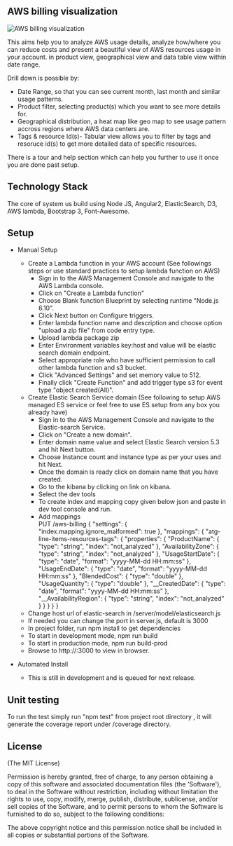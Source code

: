 ## AWS billing visualization

![AWS billing visualization](../raw/dev/sample.png "Sample view after setup on a account")

This aims help you to analyze AWS usage details, analyze how/where you can reduce costs and present a beautiful view of AWS resources usage in your account.
in product view, geographical view and data table view within date range.

Drill down is possible by:
* Date Range, so that you can see current month, last month and similar usage patterns. 
* Product filter, selecting product(s) which you want to see more details for.
* Geographical distribution, a heat map like geo map to see usage pattern accross regions where AWS data centers are.
* Tags & resource Id(s)- Tabular view allows you to filter by tags and resoruce id(s) to get more detailed data of specific resources.



There is a tour and help section which can help you further to use it once you are done past setup.
## Technology Stack
The core of system us build using Node JS, Angular2, ElasticSearch, D3, AWS lambda, Bootstrap 3, Font-Awesome.

## Setup 

* Manual Setup
  * Create a Lambda function in your AWS account (See followings steps or use standard practices to setup lambda function on AWS)
    * Sign in to the AWS Management Console and navigate to the AWS Lambda console.
    * Click on "Create a Lambda function"
    * Choose Blank function Blueprint by selecting runtime "Node.js 6.10".
    * Click Next button on Configure triggers.
    * Enter lambda function name and description and choose option "upload a zip file" from code entry type.
    * Upload lambda package zip
    * Enter Environment variables key:host and value will be elastic search domain endpoint.
    * Select appropriate role who have sufficient permission to call other lambda function and s3 bucket.
    * Click "Advanced Settings" and set memory value to 512.
    * Finally click "Create Function" and add trigger type s3 for event type "object created(All)".
  * Create Elastic Search Service domain (See following to setup AWS managed ES service or feel free to use ES setup from any box you already have)
    * Sign in to the AWS Management Console and navigate to the Elastic-search Service.
    * Click on "Create a new domain".
    * Enter domain name value and select Elastic Search version 5.3 and hit Next button.
    * Choose Instance count and instance type as per your uses and hit Next.
    * Once the domain is ready click on domain name that you have created.
    * Go to the kibana by clicking on link on kibana.
    * Select the dev tools
    * To create index and mapping copy given below json and paste in dev tool console and run.
    * Add mappings   
      PUT /aws-billing 
      {
          "settings": {
      		"index.mapping.ignore_malformed": true
      	},
      	"mappings": {
      		"atg-line-items-resources-tags": {
      			"properties": {
      				"ProductName": {
      					"type": "string",
      					"index": "not_analyzed"
      				},
      				"AvailabilityZone": {
      					"type": "string",
      					"index": "not_analyzed"
      				},
      				"UsageStartDate": {
      					"type": "date",
      					"format": "yyyy-MM-dd HH:mm:ss"
      				},
      				"UsageEndDate": {
      					"type": "date",
      					"format": "yyyy-MM-dd HH:mm:ss"
      				},
      				"BlendedCost": {
      					"type": "double"
      				},
                      "UsageQuantity": {
          				"type": "double"
      				},
      				"__CreatedDate": {
      					"type": "date",
      					"format": "yyyy-MM-dd HH:mm:ss"
      				},
      				"__AvailabilityRegion": {
      					"type": "string",
      					"index": "not_analyzed"
      				}
      			}
      		}
      	}
      }
  * Change host url of elastic-search in <project-root>/server/model/elasticsearch.js 
  * If needed you can change the port in server.js, default is 3000
  * In project folder, run npm install to get dependencies  
  * To start in development mode, npm run build
  * To start in production mode, npm run build-prod
  * Browse to http://<YOUR-SERVER-IP>:3000 to view in browser.
  
* Automated Install
  * This is still in development and is queued for next release.


## Unit testing
To run the test simply run "npm test" from project root directory , it will generate the coverage report under /coverage directory.

## License
(The MIT License)

Permission is hereby granted, free of charge, to any person obtaining
a copy of this software and associated documentation files (the
'Software'), to deal in the Software without restriction, including
without limitation the rights to use, copy, modify, merge, publish,
distribute, sublicense, and/or sell copies of the Software, and to
permit persons to whom the Software is furnished to do so, subject to
the following conditions:

The above copyright notice and this permission notice shall be
included in all copies or substantial portions of the Software.
